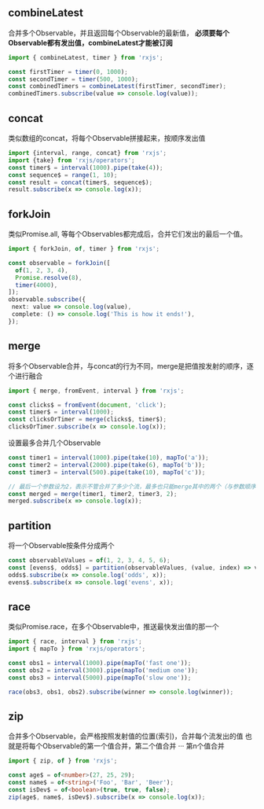 ## combineLatest
合并多个Observable，并且返回每个Observable的最新值，
**必须要每个Observable都有发出值，combineLatest才能被订阅**

```typescript
import { combineLatest, timer } from 'rxjs';

const firstTimer = timer(0, 1000);
const secondTimer = timer(500, 1000);
const combinedTimers = combineLatest(firstTimer, secondTimer);
combinedTimers.subscribe(value => console.log(value));
```


## concat
类似数组的concat，将每个Observable拼接起来，按顺序发出值
```typescript
import {interval, range, concat} from 'rxjs';
import {take} from 'rxjs/operators';
const timer$ = interval(1000).pipe(take(4));
const sequence$ = range(1, 10);
const result = concat(timer$, sequence$);
result.subscribe(x => console.log(x));
```

## forkJoin
类似Promise.all, 等每个Observables都完成后，合并它们发出的最后一个值。

```typescript
import { forkJoin, of, timer } from 'rxjs';

const observable = forkJoin([
  of(1, 2, 3, 4),
  Promise.resolve(8),
  timer(4000),
]);
observable.subscribe({
 next: value => console.log(value),
 complete: () => console.log('This is how it ends!'),
});
```

## merge
将多个Observable合并，与concat的行为不同，merge是把值按发射的顺序，逐个进行融合

```typescript
import { merge, fromEvent, interval } from 'rxjs';

const clicks$ = fromEvent(document, 'click');
const timer$ = interval(1000);
const clicksOrTimer = merge(clicks$, timer$);
clicksOrTimer.subscribe(x => console.log(x));
```

设置最多合并几个Observable
```typescript
const timer1 = interval(1000).pipe(take(10), mapTo('a'));
const timer2 = interval(2000).pipe(take(6), mapTo('b'));
const timer3 = interval(500).pipe(take(10), mapTo('c'));

// 最后一个参数设为2，表示不管合并了多少个流，最多也只能merge其中的两个（与参数顺序无关）
const merged = merge(timer1, timer2, timer3, 2);
merged.subscribe(x => console.log(x));
```



## partition
将一个Observable按条件分成两个
```typescript
const observableValues = of(1, 2, 3, 4, 5, 6);
const [evens$, odds$] = partition(observableValues, (value, index) => value % 2 === 0);
odds$.subscribe(x => console.log('odds', x));
evens$.subscribe(x => console.log('evens', x));
```


## race
类似Promise.race，在多个Observable中，推送最快发出值的那一个

```typescript
import { race, interval } from 'rxjs';
import { mapTo } from 'rxjs/operators';

const obs1 = interval(1000).pipe(mapTo('fast one'));
const obs2 = interval(3000).pipe(mapTo('medium one'));
const obs3 = interval(5000).pipe(mapTo('slow one'));

race(obs3, obs1, obs2).subscribe(winner => console.log(winner));
```

## zip
合并多个Observable，会严格按照发射值的位置(索引)，合并每个流发出的值
也就是将每个Observable的第一个值合并，第二个值合并 ··· 第n个值合并
```typescript
import { zip, of } from 'rxjs';

const age$ = of<number>(27, 25, 29);
const name$ = of<string>('Foo', 'Bar', 'Beer');
const isDev$ = of<boolean>(true, true, false);
zip(age$, name$, isDev$).subscribe(x => console.log(x));

```
